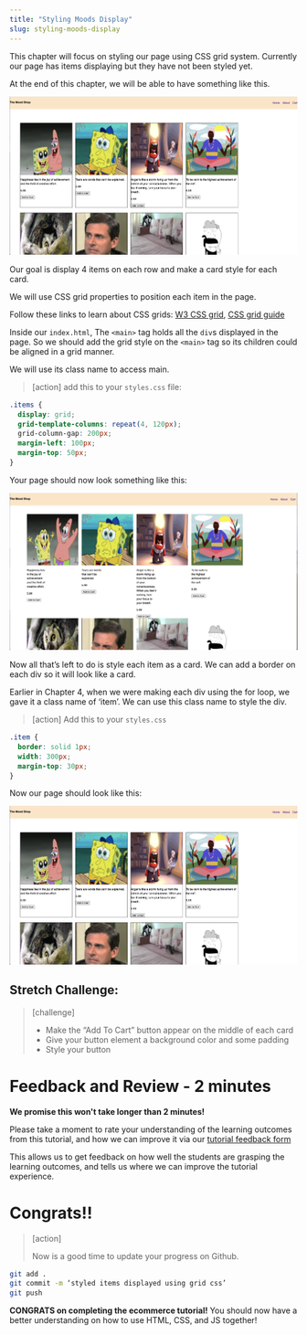 ```yaml
---
title: "Styling Moods Display"
slug: styling-moods-display
---
```


This chapter will focus on styling our page using CSS grid system. Currently our page has items displaying but they have not been styled yet.

At the end of this chapter, we will be able to have something like this.

![Items display](assets/01_styling-moods-display_items-display.png "Items Display")

Our goal is display 4 items on each row and make a card style for each card.

We will use CSS grid properties to position each item in the page.

Follow these links to learn about CSS grids:
[W3 CSS grid](https://www.w3schools.com/css/css_grid.asp),
[CSS grid guide](https://css-tricks.com/snippets/css/complete-guide-grid/)

Inside our ```index.html```, The ```<main>``` tag holds all the `div`s displayed in the page. So we should add the grid style on the ```<main>``` tag so its children could be aligned in a grid manner.

We will use its class name to access main.

>[action]
> add this to your `styles.css` file:
>
```css
.items {
  display: grid;
  grid-template-columns: repeat(4, 120px);
  grid-column-gap: 200px;
  margin-left: 100px;
  margin-top: 50px;
}
```

Your page should now look something like this:

![Items display in grid](assets/02_styling-moods-display_items-display.png "Items Display in grid")

Now all that’s left to do is style each item as a card.
We can add a border on each div so it will look like a card.

Earlier in Chapter 4, when we were making each div using the for loop, we gave it a class name of ‘item’. We can use this class name to style the div.

>[action]
> Add this to your `styles.css`
>
```css
.item {
  border: solid 1px;
  width: 300px;
  margin-top: 30px;
}
```
Now our page should look like this:

![Items display](assets/01_styling-moods-display_items-display.png "Items Display")

## Stretch Challenge:

>[challenge]
>
> - Make the “Add To Cart” button appear on the middle of each card
> - Give your button element a background color and some padding
> - Style your button

# Feedback and Review - 2 minutes

**We promise this won't take longer than 2 minutes!**

Please take a moment to rate your understanding of the learning outcomes from this tutorial, and how we can improve it via our [tutorial feedback form](https://forms.gle/BrEWZioQ566MSXMH6)

This allows us to get feedback on how well the students are grasping the learning outcomes, and tells us where we can improve the tutorial experience.


# Congrats!!

> [action]
>
> Now is a good time to update your progress on Github.
>
```bash
git add .
git commit -m ‘styled items displayed using grid css’
git push
```

**CONGRATS on completing the ecommerce tutorial!** You should now have a better understanding on how to use HTML, CSS, and JS together!
